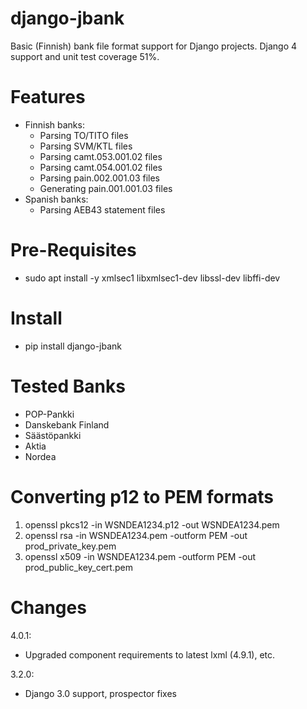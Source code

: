 django-jbank
============

Basic (Finnish) bank file format support for Django projects. Django 4 support and unit test coverage 51%.

Features
========

* Finnish banks:
  * Parsing TO/TITO files
  * Parsing SVM/KTL files
  * Parsing camt.053.001.02 files
  * Parsing camt.054.001.02 files
  * Parsing pain.002.001.03 files
  * Generating pain.001.001.03 files
* Spanish banks:
  * Parsing AEB43 statement files


Pre-Requisites
==============

* sudo apt install -y xmlsec1 libxmlsec1-dev libssl-dev libffi-dev


Install
=======

* pip install django-jbank


Tested Banks
============

* POP-Pankki
* Danskebank Finland
* Säästöpankki
* Aktia
* Nordea


Converting p12 to PEM formats
=============================

1. openssl pkcs12 -in WSNDEA1234.p12 -out WSNDEA1234.pem
2. openssl rsa -in WSNDEA1234.pem -outform PEM -out prod_private_key.pem
3. openssl x509 -in WSNDEA1234.pem -outform PEM -out prod_public_key_cert.pem


Changes
=======

4.0.1:
+ Upgraded component requirements to latest lxml (4.9.1), etc.

3.2.0:
+ Django 3.0 support, prospector fixes
